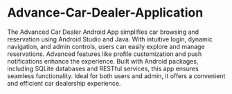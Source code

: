 # Advance-Car-Dealer-Application


The Advanced Car Dealer Android App simplifies car browsing and reservation using Android Studio and Java. With intuitive login, dynamic navigation, and admin controls, users can easily explore and manage reservations. Advanced features like profile customization and push notifications enhance the experience. Built with Android packages, including SQLite databases and RESTful services, this app ensures seamless functionality. Ideal for both users and admin, it offers a convenient and efficient car dealership experience.
